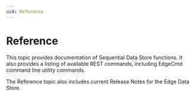 ```yaml
---
uid: Reference
---
```


# Reference

This topic provides documentation of Sequential Data Store functions.  It also provides a listing of available REST commands, including EdgeCmd command line utility commands.

The Reference topic also includes current Release Notes for the Edge Data Store.

